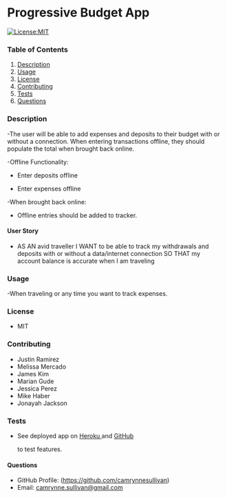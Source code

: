 # Progressive Budget App

[![License:MIT](https://img.shields.io/badge/License-MIT-yellow.svg)](https://opensource.org/licenses/MIT)

### Table of Contents

1. [Description](#description)
2. [Usage](#usage)
3. [License](#license)
4. [Contributing](#contribution)
5. [Tests](#testing)
6. [Questions](#questions)

### Description

-The user will be able to add expenses and deposits to their budget with or without a connection. When entering transactions offline, they should populate the total when brought back online.

-Offline Functionality:

  * Enter deposits offline

  * Enter expenses offline

-When brought back online:

  * Offline entries should be added to tracker.

#### User Story

- AS AN avid traveller
I WANT to be able to track my withdrawals and deposits with or without a data/internet connection
SO THAT my account balance is accurate when I am traveling

### Usage

-When traveling or any time you want to track expenses.

### License

- MIT

### Contributing

- Justin Ramirez
- Melissa Mercado
- James Kim
- Marian Gude
- Jessica Perez
- Mike Haber
- Jonayah Jackson

### Tests

- See deployed app on
  [Heroku ](https://arcane-shore-52775.herokuapp.com/)
  and
  [GitHub ](https://github.com/camrynnesullivan/Progressive-Budget)

  to test features.

#### Questions

- GitHub Profile: (https://github.com/camrynnesullivan)
- Email: camrynne.sullivan@gmail.com

